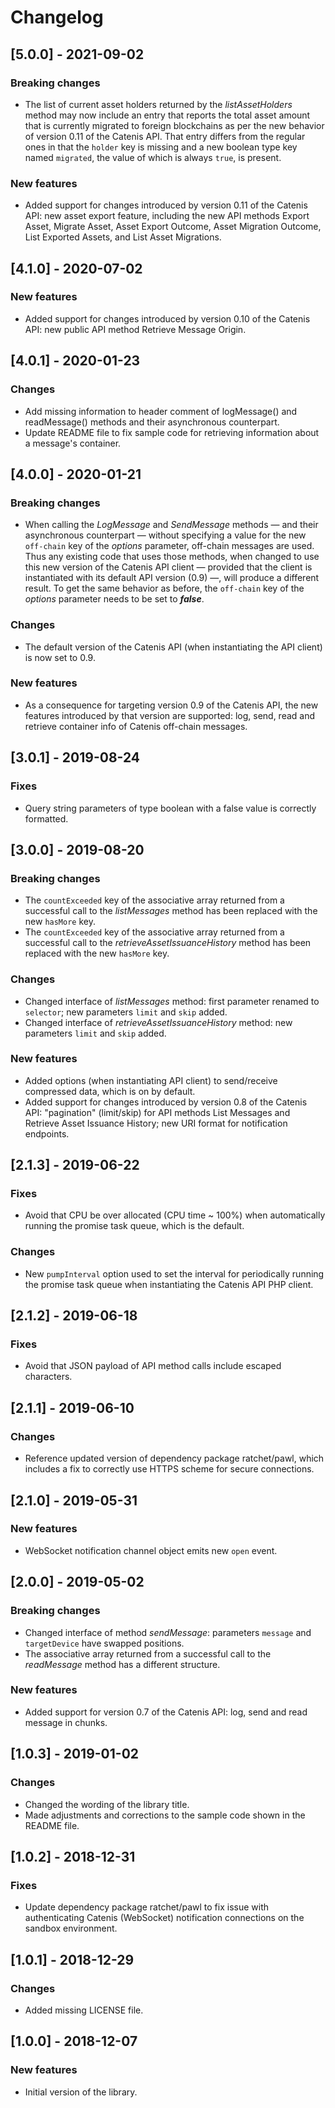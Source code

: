 # Changelog

## [5.0.0] - 2021-09-02

### Breaking changes
- The list of current asset holders returned by the *listAssetHolders* method may now include an entry that reports the
 total asset amount that is currently migrated to foreign blockchains as per the new behavior of version 0.11 of the
 Catenis API. That entry differs from the regular ones in that the `holder` key is missing and a new boolean type key
 named `migrated`, the value of which is always `true`, is present.

### New features
- Added support for changes introduced by version 0.11 of the Catenis API: new asset export feature, including the new
 API methods Export Asset, Migrate Asset, Asset Export Outcome, Asset Migration Outcome, List Exported Assets, and
 List Asset Migrations.

## [4.1.0] - 2020-07-02

### New features
- Added support for changes introduced by version 0.10 of the Catenis API: new public API method Retrieve
 Message Origin.

## [4.0.1] - 2020-01-23

### Changes
- Add missing information to header comment of logMessage() and readMessage() methods and their asynchronous counterpart.
- Update README file to fix sample code for retrieving information about a message's container.

## [4.0.0] - 2020-01-21

### Breaking changes
- When calling the *LogMessage* and *SendMessage* methods — and their asynchronous counterpart — without specifying a
 value for the new `off-chain` key of the *options* parameter, off-chain messages are used. Thus any existing code that
 uses those methods, when changed to use this new version of the Catenis API client — provided that the client is
 instantiated with its default API version (0.9) —, will produce a different result. To get the same behavior as before,
 the `off-chain` key of the *options* parameter needs to be set to ***false***.

### Changes
- The default version of the Catenis API (when instantiating the API client) is now set to 0.9.

### New features
- As a consequence for targeting version 0.9 of the Catenis API, the new features introduced by that version
 are supported: log, send, read and retrieve container info of Catenis off-chain messages.

## [3.0.1] - 2019-08-24

### Fixes
- Query string parameters of type boolean with a false value is correctly formatted.

## [3.0.0] - 2019-08-20

### Breaking changes
- The `countExceeded` key of the associative array returned from a successful call to the *listMessages* method has been
 replaced with the new `hasMore` key.
- The `countExceeded` key of the associative array returned from a successful call to the *retrieveAssetIssuanceHistory*
 method has been replaced with the new `hasMore` key.

### Changes
- Changed interface of *listMessages* method: first parameter renamed to `selector`; new parameters `limit` and `skip` added.
- Changed interface of *retrieveAssetIssuanceHistory* method: new parameters `limit` and `skip` added.

### New features
- Added options (when instantiating API client) to send/receive compressed data, which is on by default.
- Added support for changes introduced by version 0.8 of the Catenis API: "pagination" (limit/skip) for API
 methods List Messages and Retrieve Asset Issuance History; new URI format for notification endpoints.

## [2.1.3] - 2019-06-22

### Fixes
- Avoid that CPU be over allocated (CPU time ~ 100%) when automatically running the promise task queue,
 which is the default.

### Changes
- New `pumpInterval` option used to set the interval for periodically running the promise task queue
 when instantiating the Catenis API PHP client.

## [2.1.2] - 2019-06-18

### Fixes
- Avoid that JSON payload of API method calls include escaped characters.

## [2.1.1] - 2019-06-10

### Changes
- Reference updated version of dependency package ratchet/pawl, which includes a fix to correctly use HTTPS scheme for secure connections.

## [2.1.0] - 2019-05-31

### New features
- WebSocket notification channel object emits new `open` event.

## [2.0.0] - 2019-05-02

### Breaking changes
- Changed interface of method *sendMessage*: parameters `message` and `targetDevice` have swapped positions.
- The associative array returned from a successful call to the *readMessage* method has a different structure.

### New features
- Added support for version 0.7 of the Catenis API: log, send and read message in chunks.

## [1.0.3] - 2019-01-02

### Changes
- Changed the wording of the library title.
- Made adjustments and corrections to the sample code shown in the README file.

## [1.0.2] - 2018-12-31

### Fixes
- Update dependency package ratchet/pawl to fix issue with authenticating Catenis (WebSocket) notification connections
 on the sandbox environment.

## [1.0.1] - 2018-12-29

### Changes
- Added missing LICENSE file.

## [1.0.0] - 2018-12-07

### New features
- Initial version of the library.
